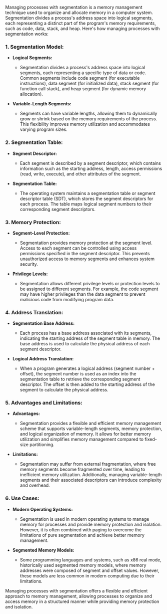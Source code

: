 Managing processes with segmentation is a memory management technique used to organize and allocate memory in a computer system. Segmentation divides a process's address space into logical segments, each representing a distinct part of the program's memory requirements, such as code, data, stack, and heap. Here's how managing processes with segmentation works:

### 1. **Segmentation Model:**
- **Logical Segments:**
  - Segmentation divides a process's address space into logical segments, each representing a specific type of data or code. Common segments include code segment (for executable instructions), data segment (for initialized data), stack segment (for function call stack), and heap segment (for dynamic memory allocation).

- **Variable-Length Segments:**
  - Segments can have variable lengths, allowing them to dynamically grow or shrink based on the memory requirements of the process. This flexibility improves memory utilization and accommodates varying program sizes.

### 2. **Segmentation Table:**
- **Segment Descriptor:**
  - Each segment is described by a segment descriptor, which contains information such as the starting address, length, access permissions (read, write, execute), and other attributes of the segment.

- **Segmentation Table:**
  - The operating system maintains a segmentation table or segment descriptor table (SDT), which stores the segment descriptors for each process. The table maps logical segment numbers to their corresponding segment descriptors.

### 3. **Memory Protection:**
- **Segment-Level Protection:**
  - Segmentation provides memory protection at the segment level. Access to each segment can be controlled using access permissions specified in the segment descriptor. This prevents unauthorized access to memory segments and enhances system security.

- **Privilege Levels:**
  - Segmentation allows different privilege levels or protection levels to be assigned to different segments. For example, the code segment may have higher privileges than the data segment to prevent malicious code from modifying program data.

### 4. **Address Translation:**
- **Segmentation Base Address:**
  - Each process has a base address associated with its segments, indicating the starting address of the segment table in memory. The base address is used to calculate the physical address of each segment descriptor.

- **Logical Address Translation:**
  - When a program generates a logical address (segment number + offset), the segment number is used as an index into the segmentation table to retrieve the corresponding segment descriptor. The offset is then added to the starting address of the segment to calculate the physical address.

### 5. **Advantages and Limitations:**
- **Advantages:**
  - Segmentation provides a flexible and efficient memory management scheme that supports variable-length segments, memory protection, and logical organization of memory. It allows for better memory utilization and simplifies memory management compared to fixed-size partitioning.

- **Limitations:**
  - Segmentation may suffer from external fragmentation, where free memory segments become fragmented over time, leading to inefficient memory utilization. Additionally, managing variable-length segments and their associated descriptors can introduce complexity and overhead.

### 6. **Use Cases:**
- **Modern Operating Systems:**
  - Segmentation is used in modern operating systems to manage memory for processes and provide memory protection and isolation. However, it is often combined with paging to overcome the limitations of pure segmentation and achieve better memory management.

- **Segmented Memory Models:**
  - Some programming languages and systems, such as x86 real mode, historically used segmented memory models, where memory addresses were composed of segment and offset values. However, these models are less common in modern computing due to their limitations.

Managing processes with segmentation offers a flexible and efficient approach to memory management, allowing processes to organize and access memory in a structured manner while providing memory protection and isolation.